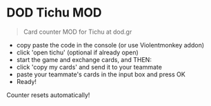 # DOD Tichu MOD
> Card counter MOD for Tichu at dod.gr

- copy paste the code in the console (or use Violentmonkey addon)
- click 'open tichu' (optional if already open)
- start the game and exchange cards, and THEN:
- click 'copy my cards' and send it to your teammate
- paste your teammate's cards in the input box and press OK
- Ready!

Counter resets automatically!

